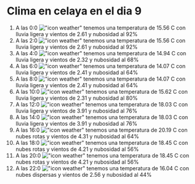 # Clima en celaya en el dia 9

1. A las 0:0 !["icon weather"](http://openweathermap.org/img/w/10n.png) tenemos una temperatura de 15.56 C con lluvia ligera y  vientos de 2.61 y nubosidad al 92%
1. A las 2:0 !["icon weather"](http://openweathermap.org/img/w/10n.png) tenemos una temperatura de 15.56 C con lluvia ligera y  vientos de 2.61 y nubosidad al 92%
1. A las 4:0 !["icon weather"](http://openweathermap.org/img/w/10n.png) tenemos una temperatura de 14.94 C con lluvia ligera y  vientos de 2.32 y nubosidad al 68%
1. A las 6:0 !["icon weather"](http://openweathermap.org/img/w/10n.png) tenemos una temperatura de 14.07 C con lluvia ligera y  vientos de 2.41 y nubosidad al 64%
1. A las 8:0 !["icon weather"](http://openweathermap.org/img/w/10d.png) tenemos una temperatura de 14.07 C con lluvia ligera y  vientos de 2.41 y nubosidad al 64%
1. A las 10:0 !["icon weather"](http://openweathermap.org/img/w/10d.png) tenemos una temperatura de 15.62 C con lluvia ligera y  vientos de 2.31 y nubosidad al 80%
1. A las 12:0 !["icon weather"](http://openweathermap.org/img/w/10d.png) tenemos una temperatura de 18.03 C con lluvia ligera y  vientos de 3.91 y nubosidad al 76%
1. A las 14:0 !["icon weather"](http://openweathermap.org/img/w/10d.png) tenemos una temperatura de 18.03 C con lluvia ligera y  vientos de 3.91 y nubosidad al 76%
1. A las 16:0 !["icon weather"](http://openweathermap.org/img/w/04d.png) tenemos una temperatura de 20.19 C con nubes rotas y  vientos de 4.31 y nubosidad al 64%
1. A las 18:0 !["icon weather"](http://openweathermap.org/img/w/04d.png) tenemos una temperatura de 18.45 C con nubes rotas y  vientos de 4.21 y nubosidad al 56%
1. A las 20:0 !["icon weather"](http://openweathermap.org/img/w/04n.png) tenemos una temperatura de 18.45 C con nubes rotas y  vientos de 4.21 y nubosidad al 56%
1. A las 22:0 !["icon weather"](http://openweathermap.org/img/w/03n.png) tenemos una temperatura de 16.04 C con nubes dispersas y  vientos de 2.56 y nubosidad al 44%
